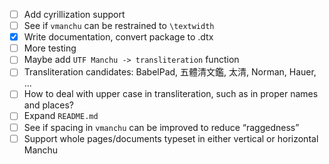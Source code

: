 - [ ] Add cyrillization support
- [ ] See if `vmanchu` can be restrained to `\textwidth`
- [x] Write documentation, convert package to .dtx
- [ ] More testing
- [ ] Maybe add `UTF Manchu -> transliteration` function
- [ ] Transliteration candidates: BabelPad, 五體清文鑑, 太清, Norman, Hauer, …
- [ ] How to deal with upper case in transliteration, such as in proper names and places?
- [ ] Expand `README.md`
- [ ] See if spacing in `vmanchu` can be improved to reduce “raggedness”
- [ ] Support whole pages/documents typeset in either vertical or horizontal Manchu